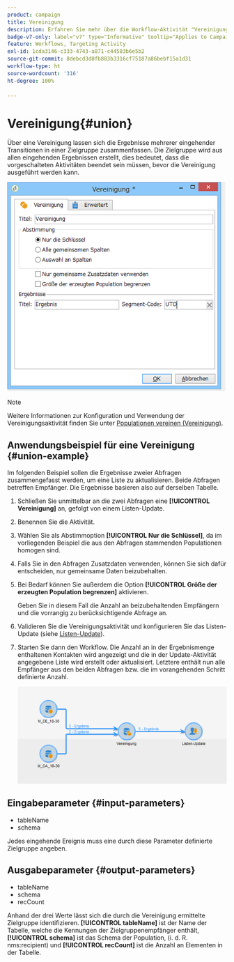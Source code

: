 ```yaml
---
product: campaign
title: Vereinigung
description: Erfahren Sie mehr über die Workflow-Aktivität "Vereinigung".
badge-v7-only: label="v7" type="Informative" tooltip="Applies to Campaign Classic v7 only"
feature: Workflows, Targeting Activity
exl-id: 1cda3146-c333-4743-a871-c44583b6e5b2
source-git-commit: 8debcd3d8fb883b3316cf75187a86bebf15a1d31
workflow-type: ht
source-wordcount: '316'
ht-degree: 100%

---
```


# Vereinigung{#union}



Über eine Vereinigung lassen sich die Ergebnisse mehrerer eingehender Transitionen in einer Zielgruppe zusammenfassen. Die Zielgruppe wird aus allen eingehenden Ergebnissen erstellt, dies bedeutet, dass die vorgeschalteten Aktivitäten beendet sein müssen, bevor die Vereinigung ausgeführt werden kann.

![](assets/s_user_segmentation_union.png)

>[!NOTE]
>
>Weitere Informationen zur Konfiguration und Verwendung der Vereinigungsaktivität finden Sie unter [Populationen vereinen (Vereinigung)](targeting-data.md#combining-several-targets--union-).

## Anwendungsbeispiel für eine Vereinigung {#union-example}

Im folgenden Beispiel sollen die Ergebnisse zweier Abfragen zusammengefasst werden, um eine Liste zu aktualisieren. Beide Abfragen betreffen Empfänger. Die Ergebnisse basieren also auf derselben Tabelle.

1. Schließen Sie unmittelbar an die zwei Abfragen eine **[!UICONTROL Vereinigung]** an, gefolgt von einem Listen-Update.
1. Benennen Sie die Aktivität.
1. Wählen Sie als Abstimmoption **[!UICONTROL Nur die Schlüssel]**, da im vorliegenden Beispiel die aus den Abfragen stammenden Populationen homogen sind.
1. Falls Sie in den Abfragen Zusatzdaten verwenden, können Sie sich dafür entscheiden, nur gemeinsame Daten beizubehalten.
1. Bei Bedarf können Sie außerdem die Option **[!UICONTROL Größe der erzeugten Population begrenzen]** aktivieren.

   Geben Sie in diesem Fall die Anzahl an beizubehaltenden Empfängern und die vorrangig zu berücksichtigende Abfrage an.

1. Validieren Sie die Vereinigungsaktivität und konfigurieren Sie das Listen-Update (siehe [Listen-Update](list-update.md)).
1. Starten Sie dann den Workflow. Die Anzahl an in der Ergebnismenge enthaltenen Kontakten wird angezeigt und die in der Update-Aktivität angegebene Liste wird erstellt oder aktualisiert. Letztere enthält nun alle Empfänger aus den beiden Abfragen bzw. die im vorangehenden Schritt definierte Anzahl.

   ![](assets/union_example.png)

## Eingabeparameter {#input-parameters}

* tableName
* schema

Jedes eingehende Ereignis muss eine durch diese Parameter definierte Zielgruppe angeben.

## Ausgabeparameter {#output-parameters}

* tableName
* schema
* recCount

Anhand der drei Werte lässt sich die durch die Vereinigung ermittelte Zielgruppe identifizieren. **[!UICONTROL tableName]** ist der Name der Tabelle, welche die Kennungen der Zielgruppenempfänger enthält, **[!UICONTROL schema]** ist das Schema der Population, (i. d. R. nms:recipient) und **[!UICONTROL recCount]** ist die Anzahl an Elementen in der Tabelle.
